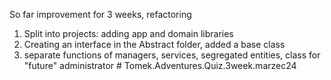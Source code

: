 So far improvement for 3 weeks, refactoring
1. Split into projects: adding app and domain libraries
2. Creating an interface in the Abstract folder, added a base class
3. separate functions of managers, services, segregated entities, class for "future" administrator # Tomek.Adventures.Quiz.3week.marzec24
